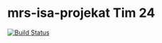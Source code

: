 # mrs-isa-projekat Tim 24
[![Build Status](https://app.travis-ci.com/elenore55/mrs-isa-projekat.svg?branch=security_st2)](https://app.travis-ci.com/elenore55/mrs-isa-projekat)